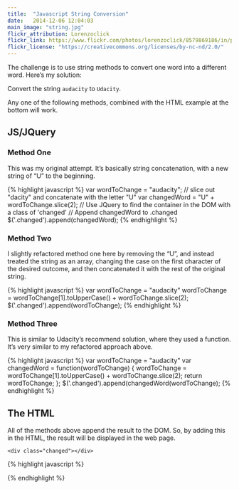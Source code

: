 ```yaml
---
title:  "Javascript String Conversion"
date:   2014-12-06 12:04:03
main_image: "string.jpg"
flickr_attribution: Lorenzoclick
flickr_link: https://www.flickr.com/photos/lorenzoclick/8579869186/in/photolist-e5b5c5-4sYztE-9NhFQL-4teoz9-6GCDqZ-5rJewh-qitVmE-4Bqy4p-Qsmow-8n62Dd-dJU4rw-9p2kid-4vr7MK-beZ1m4-9QfWNA-4xTDCT-d7iN13-jDhkbT-r9ouA-boTTX-3uSXcf-kF1vtZ-d7iMTU-9dpkbT-bC3ecm-cjj7Wm-9VdLSP-a4DMaZ-2fw6rQ-pPFojJ-pRVg8v-5Rs8pK-oUzURn-dczDW6-a4DMda-tQHLP-eixFK6-9yZkuA-6jTvK6-i2RQqx-7QGk5w-a4GC69-a3JkQ7-oe5uje-7J5AuU-oivcnP-odFwno-diY6hh-5keRVg-7841cD
flickr_license: "https://creativecommons.org/licenses/by-nc-nd/2.0/"
---
```


The challenge is to use string methods to convert one word into a different word. Here’s my solution:

Convert the string `audacity` to `Udacity`.

Any one of the following methods, combined with the HTML example at the bottom will work.

## JS/JQuery

### Method One

This was my original attempt. It’s basically string concatenation, with a new string of “U” to the beginning.

{% highlight javascript %}
var wordToChange = "audacity";
// slice out "dacity" and concatenate with the letter "U"
var changedWord = "U" + wordToChange.slice(2);
// Use JQuery to find the container in the DOM with a class of 'changed'
// Append changedWord to .changed
$('.changed').append(changedWord);
{% endhighlight %}

### Method Two

I slightly refactored method one here by removing the “U”, and instead treated the string as an array, changing the case on the first character of the desired outcome, and then concatenated it with the rest of the original string.

{% highlight javascript %}
var wordToChange = "audacity"
wordToChange = wordToChange[1].toUpperCase() + wordToChange.slice(2);
$('.changed').append(wordToChange);
{% endhighlight %}

### Method Three

This is similar to Udacity’s recommend solution, where they used a function. It’s very similar to my refactored approach above.

{% highlight javascript %}
var wordToChange = "audacity"
var changedWord = function(wordToChange) {
  wordToChange = wordToChange[1].toUpperCase() + wordToChange.slice(2);
  return wordToChange;
};
$('.changed').append(changedWord(wordToChange);
{% endhighlight %}

## The HTML

All of the methods above append the result to the DOM. So, by adding this in the HTML, the result will be displayed in the web page.

`<div class="changed"></div>`

{% highlight javascript %}

{% endhighlight %}
